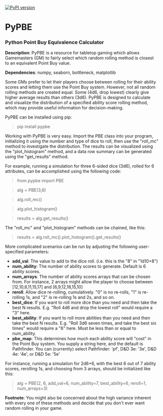 [![PyPI version](https://badge.fury.io/py/pypbe.svg)](https://badge.fury.io/py/pypbe)

# PyPBE
### Python Point Buy Equivalence Calculator

**Description**: PyPBE is a resource for tabletop gaming which allows Gamemasters (GM) to fairly select which random rolling method is closest to an equivalent Point Buy value.

**Dependencies**: numpy, seaborn, bottleneck, matplotlib

Some GMs prefer to let their players choose between rolling for their ability scores and letting them use the Point Buy system. However, not all random rolling methods are created equal. Some (4d6, drop lowest) clearly give higher average results than others (3d6). PyPBE is designed to calculate and visualize the distribution of a specified ability score rolling method, which may provide useful information for decision-making.

PyPBE can be installed using pip:

> pip install pypbe

Working with PyPBE is very easy. Import the PBE class into your program, initializing it using the number and type of dice to roll, then use the "roll_mc" method to investigate the distribution. The results can be visualized using the "plot_histogram" method, and a data row summary can be generated using the "get_results" method. 

For example, running a simulation for three 6-sided dice (3d6), rolled for 6 attributes, can be accomplished using the following code:

> from pypbe import PBE

> alg = PBE(3,6)

> alg.roll_mc()

> alg.plot_histogram()

> results = alg.get_results()

The "roll_mc" and "plot_histogram" methods can be chained, like this:

> results = alg.roll_mc().plot_histogram().get_results()

More complicated scenarios can be run by adjusting the following user-specified parameters:

* **add_val**: The value to add to the dice roll. (i.e. this is the "8" in "1d10+8")
* **num_ability**: The number of ability scores to generate. Default is 6 ability scores.
* **num_arrays**: The number of ability scores arrays that can be chosen from. For instance, 2 arrays might allow the player to choose between [12,10,6,11,15,17] and [6,9,12,18,15,10]
* **reroll**: Allow dice re-rolling, cumulatively. "0" is no re-rolls, "1" is re-rolling 1s, and "2" is re-rolling 1s and 2s, and so on.
* **best_dice**: If you want to roll more dice than you need and then take the best N results. E.g. "Roll 4d6 and drop the lowest roll" would require a "3" here.
* **best_ability**: If you want to roll more abilities than you need and then take the best N results. E.g. "Roll 3d6 seven times, and take the best six times" would require a "6" here. Must be less than or equal to num_ability.
* **pbe_map**: This determines how much each ability score will "cost" in the Point Buy system. You supply a string here, and the default is Pathfinder. You can (currently) select Pathfinder: 'pf', D&D 3e: '3e', D&D 4e: '4e', or D&D 5e: '5e'

For instance, running a simulation for 2d6+6, with the best 6 out of 7 ability scores, rerolling 1s, and choosing from 3 arrays, should be initialized like this:

> alg = PBE(2, 6, add_val=6, num_ability=7, best_ability=6, reroll=1, num_arrays=3)

**Footnote**: You might also be concerned about the high variance inherent with every one of these methods and decide that you don't ever want random rolling in your game.
